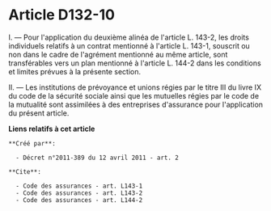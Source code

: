 # Article D132-10

I. ― Pour l'application du deuxième alinéa de l'article L. 143-2, les droits individuels relatifs à un contrat mentionné à
l'article L. 143-1, souscrit ou non dans le cadre de l'agrément mentionné au même article, sont transférables vers un plan
mentionné à l'article L. 144-2 dans les conditions et limites prévues à la présente section. 

II. ― Les institutions de prévoyance et unions régies par le titre III du livre IX du code de la sécurité sociale ainsi que
les mutuelles régies par le code de la mutualité sont assimilées à des entreprises d'assurance pour l'application du présent
article.

**Liens relatifs à cet article**

	**Créé par**:

	  - Décret n°2011-389 du 12 avril 2011 - art. 2

	**Cite**:

	  - Code des assurances - art. L143-1
	  - Code des assurances - art. L143-2
	  - Code des assurances - art. L144-2
